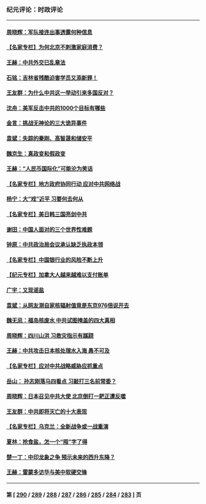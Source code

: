 ### 纪元评论：时政评论
---
#### [周晓辉：军队接连出事透露何种信息](../../pages/nsc1025/n14066375.md) 
#### [【名家专栏】为何北京不刺激家庭消费？](../../pages/nsc1025/n14065911.md) 
#### [王赫：中共外交已乱章法](../../pages/nsc1025/n14066189.md) 
#### [石铭：吉林省残酷迫害学员又添新罪！](../../pages/nsc1025/n14066206.md) 
#### [王友群：为什么中共这一举动引来多国反对？](../../pages/nsc1025/n14066102.md) 
#### [沈舟：美军反击中共的1000个目标有哪些](../../pages/nsc1025/n14066046.md) 
#### [金言：挑战无神论的三大诡异事件](../../pages/nsc1025/n14066040.md) 
#### [袁斌：失踪的秦刚、高智晟和储安平](../../pages/nsc1025/n14065886.md) 
#### [魏京生：真政变和假政变](../../pages/nsc1025/n14065867.md) 
#### [王赫：“人民币国际化”可能沦为笑话](../../pages/nsc1025/n14065448.md) 
#### [【名家专栏】地方政府协同行动 应对中共网络战](../../pages/nsc1025/n14064076.md) 
#### [杨宁：大“戏”近平 习要何去何从](../../pages/nsc1025/n14065471.md) 
#### [【名家专栏】美日韩三国亮剑中共](../../pages/nsc1025/n14065312.md) 
#### [谢田：中国人面对的三个世界性难题](../../pages/nsc1025/n14064892.md) 
#### [钟原：中共政治局会议承认缺乏执政本领](../../pages/nsc1025/n14064902.md) 
#### [【名家专栏】中国银行业的风险不断上升](../../pages/nsc1025/n14064074.md) 
#### [【纪元专栏】加拿大人越来越难以支付账单](../../pages/nsc1025/n14064846.md) 
#### [广宇：又现谣盐](../../pages/nsc1025/n14064679.md) 
#### [袁斌：从网友测自家核辐射值竟是东京976倍说开去](../../pages/nsc1025/n14064498.md) 
#### [魏无忌：福岛核废水 中共试图掩盖的四大真相](../../pages/nsc1025/n14064454.md) 
#### [周晓辉：四川山洪 习救灾指示有蹊跷](../../pages/nsc1025/n14064124.md) 
#### [王赫：中共攻击日本核处理水入海 愚不可及](../../pages/nsc1025/n14064268.md) 
#### [【名家专栏】应对中共战略威胁应抓重点](../../pages/nsc1025/n14061645.md) 
#### [岳山： 孙志刚落马四看点 习敲打三名前常委？](../../pages/nsc1025/n14063653.md) 
#### [周晓辉：日本召见中共大使 北京倒打一耙正遭反噬](../../pages/nsc1025/n14064067.md) 
#### [王友群：中共即将灭亡的十大表现](../../pages/nsc1025/n14063629.md) 
#### [【名家专栏】乌克兰：全新战争或一战重演](../../pages/nsc1025/n14059639.md) 
#### [夏林：抢食盐，怎一个“囤”字了得](../../pages/nsc1025/n14063438.md) 
#### [楚一丁：中印龙象之争 预示未来的西升东降？](../../pages/nsc1025/n14063457.md) 
#### [王赫：雷蒙多访华与美中软硬交锋](../../pages/nsc1025/n14063124.md) 

---
#### 第 [ [290](./290.md) / [289](./289.md) / [288](./288.md) / [287](./287.md) / [286](./286.md) / [285](./285.md) / [284](./284.md) / [283](./283.md) ] 页
